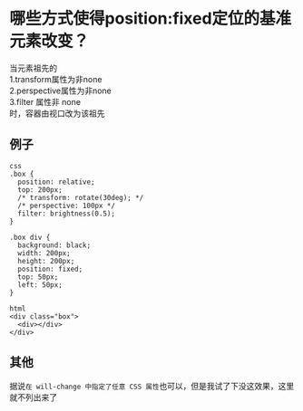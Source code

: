 # 哪些方式使得position:fixed定位的基准元素改变？
当元素祖先的  
1.transform属性为非none  
2.perspective属性为非none  
3.filter 属性非 none  
时，容器由视口改为该祖先

## 例子
```
css
.box {
  position: relative;
  top: 200px;
  /* transform: rotate(30deg); */
  /* perspective: 100px */
  filter: brightness(0.5);
}

.box div {
  background: black;
  width: 200px;
  height: 200px;
  position: fixed;
  top: 50px;
  left: 50px;
}

html
<div class="box">
  <div></div>
</div>
```

## 其他
据说`在 will-change 中指定了任意 CSS 属性`也可以，但是我试了下没这效果，这里就不列出来了